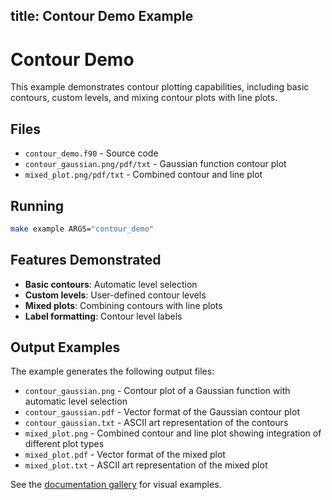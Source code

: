 title: Contour Demo Example
---

# Contour Demo

This example demonstrates contour plotting capabilities, including basic contours, custom levels, and mixing contour plots with line plots.

## Files

- `contour_demo.f90` - Source code
- `contour_gaussian.png/pdf/txt` - Gaussian function contour plot
- `mixed_plot.png/pdf/txt` - Combined contour and line plot

## Running

```bash
make example ARGS="contour_demo"
```

## Features Demonstrated

- **Basic contours**: Automatic level selection
- **Custom levels**: User-defined contour levels
- **Mixed plots**: Combining contours with line plots
- **Label formatting**: Contour level labels

## Output Examples

The example generates the following output files:
- `contour_gaussian.png` - Contour plot of a Gaussian function with automatic level selection
- `contour_gaussian.pdf` - Vector format of the Gaussian contour plot
- `contour_gaussian.txt` - ASCII art representation of the contours
- `mixed_plot.png` - Combined contour and line plot showing integration of different plot types
- `mixed_plot.pdf` - Vector format of the mixed plot
- `mixed_plot.txt` - ASCII art representation of the mixed plot

See the [documentation gallery](https://krystophny.github.io/fortplot/) for visual examples.
